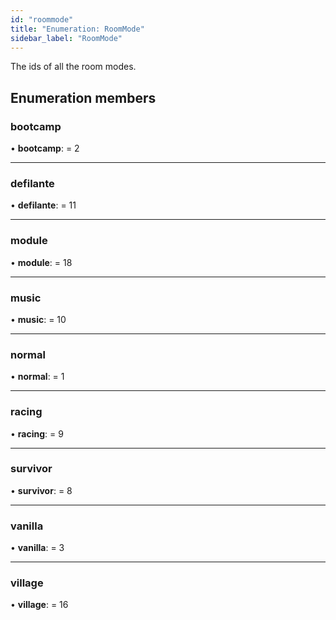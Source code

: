 ```yaml
---
id: "roommode"
title: "Enumeration: RoomMode"
sidebar_label: "RoomMode"
---
```


The ids of all the room modes.

## Enumeration members

### bootcamp

•  **bootcamp**:  = 2

___

### defilante

•  **defilante**:  = 11

___

### module

•  **module**:  = 18

___

### music

•  **music**:  = 10

___

### normal

•  **normal**:  = 1

___

### racing

•  **racing**:  = 9

___

### survivor

•  **survivor**:  = 8

___

### vanilla

•  **vanilla**:  = 3

___

### village

•  **village**:  = 16
